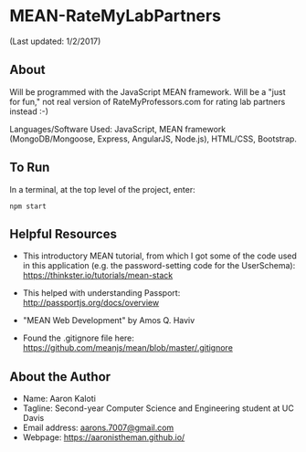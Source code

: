 # MEAN-RateMyLabPartners

(Last updated: 1/2/2017)

About
-----

Will be programmed with the JavaScript MEAN framework.
Will be a "just for fun," not real version of RateMyProfessors.com
for rating lab partners instead :-)

Languages/Software Used: JavaScript, MEAN framework
(MongoDB/Mongoose, Express, AngularJS, Node.js), HTML/CSS,
Bootstrap.

To Run
------

In a terminal, at the top level of the project, enter:

```
npm start
```

Helpful Resources
-----------------

* This introductory MEAN tutorial, from which I got some of the code
used in this application (e.g. the password-setting code for the UserSchema):
https://thinkster.io/tutorials/mean-stack

* This helped with understanding Passport: http://passportjs.org/docs/overview

* "MEAN Web Development" by Amos Q. Haviv

* Found the .gitignore file here: https://github.com/meanjs/mean/blob/master/.gitignore

About the Author
----------------

* Name: Aaron Kaloti
* Tagline: Second-year Computer Science and Engineering student
at UC Davis
* Email address: aarons.7007@gmail.com
* Webpage: https://aaronistheman.github.io/
